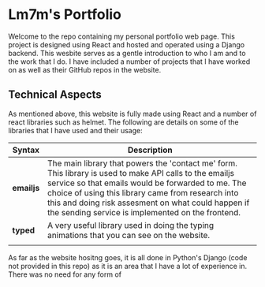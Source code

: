 # Lm7m's Portfolio

Welcome to the repo containing my personal portfolio web page. This project is designed using React and hosted and operated using a Django backend. This wesbite serves as a gentle introduction to who I am and to the work that I do. I have included a number of projects that I have worked on as well as their GitHub repos in the website.

## Technical Aspects

As mentioned above, this website is fully made using React and a number of react libraries such as helmet. The following are details on some of the libraries that I have used and their usage:

| Syntax      | Description |
| ----------- | ----------- |
| **emailjs** | The main library that powers the 'contact me' form. This library is used to make API calls to the emailjs service so that emails would be forwarded to me. The choice of using this library came from research into this and doing risk assesment on what could happen if the sending service is implemented on the frontend.       |
| **typed**   | A very useful library used in doing the typing animations that you can see on the website.        |
| | |

As far as the website hositng goes, it is all done in Python's Django (code not provided in this repo) as it is an area that I have a lot of experience in. There was no need for any form of 